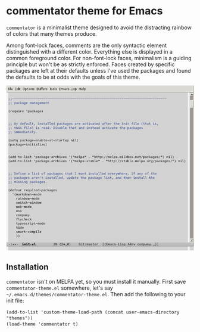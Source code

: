 # commentator theme for Emacs

`commentator` is a minimalist theme designed to avoid the distracting rainbow of colors that many themes produce.

Among font-lock faces, comments are the only syntactic element distinguished with a different color. Everything else is displayed in a common foreground color. For non-font-lock faces, minimalism is a guiding principle but won't be as strictly enforced. Faces created by specific packages are left at their defaults unless I've used the packages and found the defaults to be at odds with the goals of this theme.

![commentator screenshot](commentator.png)

## Installation

`commentator` isn't on MELPA yet, so you must install it manually. First save `commentator-theme.el` somewhere, let's say `~/.emacs.d/themes/commentator-theme.el`. Then add the following to your init file:

```
(add-to-list 'custom-theme-load-path (concat user-emacs-directory "themes"))
(load-theme 'commentator t)
```
